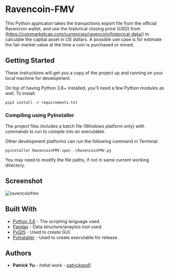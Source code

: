 # Ravencoin-FMV

This Python applicaton takes the transactions export file from the official Ravencoin wallet, and use the historical closing price (USD) from (https://coinmarketcap.com/currencies/ravencoin/historical-data/) to calculate the captial asset in US dollars. A possible use case is for estimate the fair market value at the time a coin is purchased or mined.

## Getting Started

These instructions will get you a copy of the project up and running on your local machine for development.

On top of having Python 3.6+ installed, you'll need a few Python modules as well. To install:

```
pip3 install -r requirements.txt
```

### Compiling using PyInstaller

The project files includes a batch file (Windows platform only) with commands to run to compile into an executable. 

Other development platforms can run the following command in Terminal:

```
pyinstaller RavencoinFMV.spec .\RavencoinFMV.py
```
You may need to modify the file paths, if not in same current working directory.


## Screenshot

![ravencoinfmv](https://user-images.githubusercontent.com/41496510/50427361-b51a7680-085a-11e9-968c-1a0dbeedfd04.png)

<!---
## Running the tests

Explain how to run the automated tests for this system

### Break down into end to end tests

Explain what these tests test and why

```
Give an example
```

### And coding style tests

Explain what these tests test and why

```
Give an example
```

## Deployment

Add additional notes about how to deploy this on a live system
--->

## Built With

* [Python 3.6](https://docs.python.org/3/) - The scripting language used.
* [Pandas](https://pandas.pydata.org/) - Data structure/anaylsis tool used.
* [PyQt5](https://pypi.org/project/PyQt5/) - Used to create GUI.
* [PyInstaller](https://www.pyinstaller.org/) - Used to create executable for release.

<!---
## Contributing

Please read [CONTRIBUTING.md](https://gist.github.com/PurpleBooth/b24679402957c63ec426) for details on our code of conduct, and the process for submitting pull requests to us.

## Versioning

We use [SemVer](http://semver.org/) for versioning. For the versions available, see the [tags on this repository](https://github.com/your/project/tags).
--->

## Authors
* **Patrick Yu** - *Initial work* - [patrickgod1](https://github.com/patrickgod1)
<!---
* **Billie Thompson** - *Initial work* - [PurpleBooth](https://github.com/PurpleBooth)

See also the list of [contributors](https://github.com/your/project/contributors) who participated in this project.

## License

This project is licensed under the MIT License - see the [LICENSE.md](LICENSE.md) file for details


## Acknowledgments

* Hat tip to anyone whose code was used
* Inspiration
* etc
--->

